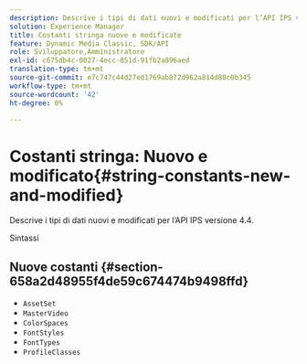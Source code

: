 ```yaml
---
description: Descrive i tipi di dati nuovi e modificati per l’API IPS versione 4.4.
solution: Experience Manager
title: Costanti stringa nuove e modificate
feature: Dynamic Media Classic, SDK/API
role: Sviluppatore,Amministratore
exl-id: c675db4c-0027-4ecc-851d-91fb2a896aed
translation-type: tm+mt
source-git-commit: e7c747c44d27ed1769ab872d962a814d80c0b345
workflow-type: tm+mt
source-wordcount: '42'
ht-degree: 0%

---
```


# Costanti stringa: Nuovo e modificato{#string-constants-new-and-modified}

Descrive i tipi di dati nuovi e modificati per l’API IPS versione 4.4.

Sintassi

## Nuove costanti {#section-658a2d48955f4de59c674474b9498ffd}

* `AssetSet`
* `MasterVideo`
* `ColorSpaces`
* `FontStyles`
* `FontTypes`
* `ProfileClasses`

<!--
Note: Can't tell from original docs if these are new or changes. Calling 'em new by default.
-->
